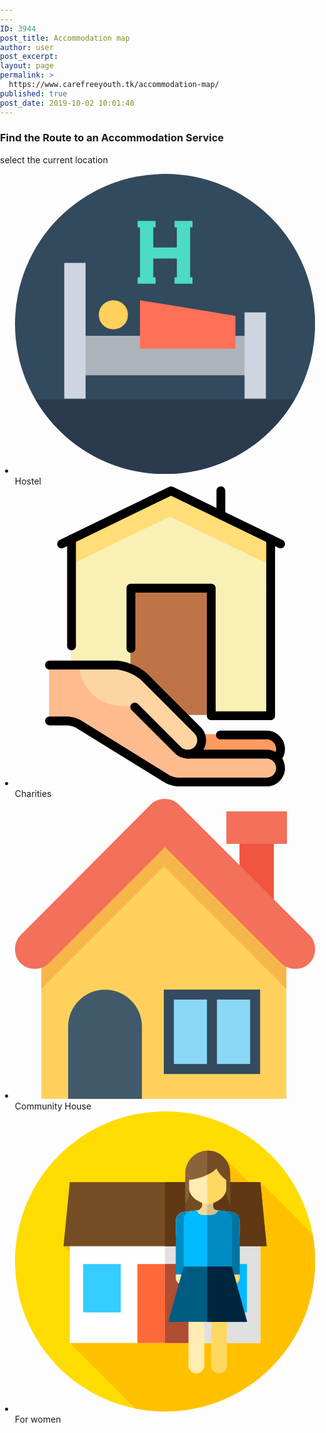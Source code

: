 ```yaml
---
---
ID: 3944
post_title: Accommodation map
author: user
post_excerpt:
layout: page
permalink: >
  https://www.carefreeyouth.tk/accommodation-map/
published: true
post_date: 2019-10-02 10:01:40
---
```

<h3>Find the Route to an Accommodation Service</h3>		
		<p>select the current location</p>		
			<!DOCTYPE html>
<html>
  <head>
    <meta charset='utf-8' />
    <title>Accommodation map</title>
    <meta name='viewport' content='initial-scale=1,maximum-scale=1,user-scalable=no' />
    <link href='https://api.tiles.mapbox.com/mapbox-gl-js/v1.4.0/mapbox-gl.css' rel='stylesheet' />
    <link rel='stylesheet' href='https://api.mapbox.com/mapbox-gl-js/plugins/mapbox-gl-directions/v4.0.2/mapbox-gl-directions.css' type='text/css' />
    <style>
      body {
        margin: 0;
        padding: 0;
      }
      #map {
        position: relative;
        top: 0;
        bottom: 0;
        width: 100%;
      }
    </style>
  </head>
  <body>
  </body>
</html>
					<ul>
							<li >
							<svg xmlns="http://www.w3.org/2000/svg" xmlns:xlink="http://www.w3.org/1999/xlink" id="Layer_1" x="0px" y="0px" viewBox="0 0 504 504" style="enable-background:new 0 0 504 504;" xml:space="preserve">
<circle style="fill:#324A5E;" cx="252" cy="252" r="252"></circle>
<path style="fill:#2B3B4E;" d="M34.2,378.8C77.9,453.7,159.1,504,252,504s174.1-50.3,217.8-125.2H34.2z"></path>
<rect x="97.8" y="271.9" style="fill:#ACB3BA;" width="301.1" height="66.3"></rect>
<g>
	<rect x="82.7" y="149.5" style="fill:#CED5E0;" width="35.8" height="228"></rect>
	<rect x="385.5" y="232.6" style="fill:#CED5E0;" width="35.8" height="144.8"></rect>
</g>
<circle style="fill:#FFD05B;" cx="165.2" cy="236.7" r="24.5"></circle>
<polygon style="fill:#FF7058;" points="209.9,293.6 370.2,293.6 370.2,238.4 209.9,212.2 "></polygon>
<polygon style="fill:#4CDBC4;" points="298.1,89.7 298.1,79 267.9,79 267.9,89.7 271.8,89.7 271.8,123.5 232.2,123.5 232.2,89.7   236.1,89.7 236.1,79 205.9,79 205.9,89.7 209.9,89.7 209.9,173.7 205.9,173.7 205.9,184.4 236.1,184.4 236.1,173.7 232.2,173.7   232.2,142.3 271.8,142.3 271.8,173.7 267.9,173.7 267.9,184.4 298.1,184.4 298.1,173.7 294.1,173.7 294.1,89.7 "></polygon>
<g>
</g>
<g>
</g>
<g>
</g>
<g>
</g>
<g>
</g>
<g>
</g>
<g>
</g>
<g>
</g>
<g>
</g>
<g>
</g>
<g>
</g>
<g>
</g>
<g>
</g>
<g>
</g>
<g>
</g>
</svg>						
										Hostel
									</li>
								<li >
							<svg xmlns="http://www.w3.org/2000/svg" xmlns:xlink="http://www.w3.org/1999/xlink" id="Layer_1" x="0px" y="0px" viewBox="0 0 512 512" style="enable-background:new 0 0 512 512;" xml:space="preserve">
<polygon style="fill:#BF7447;" points="330.705,389.884 193.665,389.889 149.975,150.474 374.393,150.474 "></polygon>
<polygon style="fill:#F9F0B5;" points="435.297,133.923 435.297,389.884 333.982,389.884 333.982,174.498 196.941,174.498   196.941,389.884 95.616,389.884 95.616,133.923 265.457,17.077 "></polygon>
<polygon style="fill:#FFDD77;" points="434.204,90.233 434.204,133.923 264.365,51.482 94.524,133.923 94.524,90.233 264.365,7.792   "></polygon>
<path style="fill:#FF9B5F;" d="M453.341,446.503c0,13.17-10.677,23.845-23.845,23.845H273.021v-47.692h156.474  C442.664,422.656,453.341,433.332,453.341,446.503z"></path>
<path style="fill:#FEBB8E;" d="M293.774,455.423h134.629c13.17,0,23.845,10.676,23.845,23.846c0,13.17-10.676,23.845-23.845,23.845  l-150.337-0.133c-5.442-0.004-13.776-2.191-18.519-4.858l-152.962-94.458c-4.743-2.667-13.078-4.85-18.519-4.85H58.109v-95.369  h51.334l97.754,39.976L293.774,455.423z"></path>
<path style="fill:#FCD5A2;" d="M169.682,302.354c16.327,0,39.129,9.446,50.674,20.989l90.278,90.278  c9.312,9.312,9.312,24.411,0,33.723c-9.312,9.312-24.411,9.312-33.723,0l-72.874-72.874h-21.415  c-40.416,0-73.179-31.702-73.179-72.117L169.682,302.354L169.682,302.354z"></path>
<path d="M446.544,471.775c-1.856,0-3.715-0.683-5.169-2.059c-3.016-2.854-3.146-7.614-0.291-10.631  c2.879-3.041,4.465-7.025,4.465-11.217c0-9.003-7.324-16.326-16.326-16.326h-78.759c-4.154,0-7.52-3.366-7.52-7.52  s3.366-7.52,7.52-7.52h78.759c17.295,0,31.365,14.07,31.365,31.365c0,8.054-3.048,15.71-8.583,21.557  C450.527,470.986,448.537,471.775,446.544,471.775z"></path>
<path d="M294.593,464.306c-8.378,0-16.256-3.263-22.18-9.186l-73.37-73.372c-2.937-2.938-2.937-7.698,0-10.635  c2.937-2.936,7.698-2.936,10.634,0l73.371,73.372c6.364,6.366,16.724,6.368,23.088,0c6.366-6.365,6.366-16.723,0-23.088  l-90.278-90.277c-10.184-10.184-30.955-18.787-45.357-18.787H58.928c-4.153,0-7.52-3.366-7.52-7.52s3.367-7.52,7.52-7.52h111.574  c18.392,0,42.986,10.187,55.991,23.192l90.279,90.278c12.228,12.23,12.228,32.129,0,44.358  C310.847,461.044,302.971,464.306,294.593,464.306z"></path>
<path d="M429.223,512l-150.345-0.133c-6.762-0.006-16.306-2.51-22.198-5.824c-0.089-0.05-0.177-0.102-0.265-0.156l-152.82-94.369  c-3.65-2.006-10.611-3.817-14.714-3.817H58.928c-4.153,0-7.52-3.366-7.52-7.52c0-4.154,3.367-7.52,7.52-7.52h29.954  c6.764,0,16.311,2.5,22.205,5.814c0.089,0.05,0.178,0.102,0.266,0.156l152.819,94.37c3.653,2.007,10.615,3.822,14.72,3.825  l150.337,0.133c8.996,0,16.319-7.324,16.319-16.326c0-9.003-7.324-16.327-16.326-16.327H294.594c-4.154,0-7.52-3.366-7.52-7.52  s3.366-7.52,7.52-7.52h134.629c17.295,0,31.365,14.071,31.365,31.366S446.519,512,429.223,512z"></path>
<path d="M453.064,105.703c-1.102,0-2.22-0.243-3.278-0.756L266.28,15.879L82.776,104.946c-3.736,1.814-8.235,0.256-10.048-3.481  c-1.814-3.737-0.255-8.235,3.481-10.048L262.997,0.755c2.071-1.007,4.493-1.007,6.567,0l186.789,90.661  c3.737,1.814,5.295,6.312,3.482,10.048C458.534,104.144,455.854,105.703,453.064,105.703z"></path>
<path d="M436.121,398.775h-101.32c-4.154,0-7.52-3.366-7.52-7.52V181.203H205.28v95.099c0,4.154-3.367,7.52-7.52,7.52  s-7.52-3.366-7.52-7.52V173.684c0-4.153,3.367-7.52,7.52-7.52h137.041c4.154,0,7.52,3.367,7.52,7.52v210.052h86.282V89.956  c0-4.153,3.366-7.52,7.52-7.52s7.52,3.367,7.52,7.52v301.299C443.641,395.409,440.275,398.775,436.121,398.775z"></path>
<path d="M96.439,279.565c-4.153,0-7.52-3.366-7.52-7.52V89.956c0-4.153,3.367-7.52,7.52-7.52s7.52,3.367,7.52,7.52v182.09  C103.959,276.199,100.593,279.565,96.439,279.565z"></path>
<path d="M351.201,56.258c-4.154,0-7.52-3.367-7.52-7.52V7.52c0-4.153,3.366-7.52,7.52-7.52c4.154,0,7.52,3.367,7.52,7.52v41.219  C358.721,52.891,355.355,56.258,351.201,56.258z"></path>
<g>
</g>
<g>
</g>
<g>
</g>
<g>
</g>
<g>
</g>
<g>
</g>
<g>
</g>
<g>
</g>
<g>
</g>
<g>
</g>
<g>
</g>
<g>
</g>
<g>
</g>
<g>
</g>
<g>
</g>
</svg>						
										Charities
									</li>
								<li >
							<svg xmlns="http://www.w3.org/2000/svg" xmlns:xlink="http://www.w3.org/1999/xlink" id="Capa_1" x="0px" y="0px" viewBox="0 0 512 512" style="enable-background:new 0 0 512 512;" xml:space="preserve">
<rect x="382.933" y="73.6" style="fill:#F05540;" width="58.667" height="102.4"></rect>
<rect x="360.533" y="21.333" style="fill:#F3705A;" width="103.467" height="55.467"></rect>
<path style="fill:#FFD15C;" d="M44.8,276.267V512h418.133V276.267c-82.133-82.133-128-128-209.067-209.067l0,0  C172.8,149.333,126.933,195.2,44.8,276.267z"></path>
<path style="fill:#F7B64C;" d="M464,276.267c-82.133-82.133-128-128-209.067-209.067c-41.6,40.533-73.6,72.533-105.6,104.533  s-64,64-104.533,104.533v48c82.133-82.133,128-128,209.067-209.067c82.133,82.133,128,128,209.067,209.067v6.4l0,0v-54.4H464z"></path>
<path style="fill:#415A6B;" d="M216.533,512H90.667V388.267c0-35.2,28.8-62.933,62.933-62.933l0,0c35.2,0,62.933,28.8,62.933,62.933  V512z"></path>
<rect x="253.867" y="325.333" style="fill:#344A5E;" width="164.267" height="144"></rect>
<g>
	<rect x="270.933" y="342.4" style="fill:#8AD7F8;" width="56.533" height="109.867"></rect>
	<rect x="344.533" y="342.4" style="fill:#8AD7F8;" width="56.533" height="109.867"></rect>
</g>
<path style="fill:#F3705A;" d="M502.4,232.533L279.467,9.6c-12.8-12.8-35.2-12.8-48,0L9.6,232.533c-12.8,12.8-12.8,35.2,0,48  c12.8,12.8,35.2,12.8,48,0L256,82.133l198.4,198.4c12.8,12.8,35.2,12.8,48,0C515.2,266.667,515.2,245.333,502.4,232.533z"></path>
<g>
</g>
<g>
</g>
<g>
</g>
<g>
</g>
<g>
</g>
<g>
</g>
<g>
</g>
<g>
</g>
<g>
</g>
<g>
</g>
<g>
</g>
<g>
</g>
<g>
</g>
<g>
</g>
<g>
</g>
</svg>						
										Community House
									</li>
								<li >
							<svg xmlns="http://www.w3.org/2000/svg" xmlns:xlink="http://www.w3.org/1999/xlink" id="Capa_1" x="0px" y="0px" viewBox="0 0 512 512" style="enable-background:new 0 0 512 512;" xml:space="preserve">
<circle style="fill:#FFDC00;" cx="256" cy="256" r="256"></circle>
<path style="fill:#FFC000;" d="M512,256c0-15.686-1.418-31.04-4.119-45.947l-89.337-89.337l-5.775,14.265l-55.753-55.752  l-47.571,78.863l-226.717,71.99L184.257,331.61l-90.801,63.523L205.29,506.967C221.683,510.263,238.638,512,256,512  C397.385,512,512,397.385,512,256z"></path>
<rect x="93.46" y="189.95" style="fill:#FFFFFF;" width="325.09" height="205.19"></rect>
<rect x="255.95" y="189.95" style="fill:#E0E0E0;" width="162.59" height="205.19"></rect>
<polygon style="fill:#754C24;" points="429.272,230.082 82.728,230.082 93.456,120.716 418.544,120.716 "></polygon>
<polygon style="fill:#603813;" points="418.544,120.716 255.952,120.716 255.952,230.082 429.272,230.082 "></polygon>
<rect x="116.3" y="260.43" style="fill:#35CCFF;" width="64.22" height="82.53"></rect>
<rect x="331.48" y="260.43" style="fill:#00BAFF;" width="64.22" height="82.53"></rect>
<rect x="208.84" y="260.43" style="fill:#FF6838;" width="94.32" height="134.7"></rect>
<rect x="255.95" y="260.43" style="fill:#AE4E32;" width="47.2" height="134.7"></rect>
<path style="fill:#FFECB3;" d="M309.445,446.849L309.445,446.849c-7.459,0-13.506-6.047-13.506-13.506V309.195  c0-7.459,6.047-13.506,13.506-13.506l0,0c7.459,0,13.506,6.047,13.506,13.506v124.148  C322.95,440.802,316.904,446.849,309.445,446.849z"></path>
<path style="fill:#FFD863;" d="M348.053,446.849L348.053,446.849c-7.459,0-13.506-6.047-13.506-13.506V309.195  c0-7.459,6.047-13.506,13.506-13.506l0,0c7.459,0,13.506,6.047,13.506,13.506v124.148  C361.559,440.802,355.512,446.849,348.053,446.849z"></path>
<rect x="290.6" y="113.05" style="fill:#754C24;" width="76.39" height="62.67"></rect>
<rect x="327.98" y="113.05" style="fill:#603813;" width="39.02" height="62.67"></rect>
<g>
	<path style="fill:#F2D99C;" d="M369.437,171.706l-25.819-3.303c-3.17-0.405-5.544-3.103-5.544-6.298v-11.711h-18.651v11.711   c0,3.195-2.374,5.893-5.544,6.298l-25.819,3.303c-7.903,1.011-13.824,7.737-13.824,15.705v23.199   c15.245,11.268,34.099,17.934,54.512,17.934s39.267-6.666,54.512-17.934v-23.199C383.261,179.443,377.34,172.717,369.437,171.706z"></path>
	<path style="fill:#F2D99C;" d="M313.879,168.403l-25.819,3.303c-7.903,1.011-13.824,7.737-13.824,15.705v23.199   c15.052,11.125,33.625,17.751,53.74,17.918v-78.134h-8.553v11.71"></path>
</g>
<path style="fill:#D6BE87;" d="M369.437,171.706l-25.819-3.303c-3.169-0.405-5.544-3.103-5.544-6.298v-11.71h-10.098v78.134  c0.258,0.002,0.514,0.016,0.773,0.016c20.413,0,39.267-6.666,54.512-17.934v-23.199C383.261,179.443,377.34,172.717,369.437,171.706  z"></path>
<path style="fill:#FFECB3;" d="M346.38,152.204l-5.079,2.735c-7.805,4.203-17.199,4.203-25.004,0l-5.079-2.735  c-9.38-5.051-15.229-14.843-15.229-25.496v-31.33h65.62v31.33C361.608,137.361,355.759,147.154,346.38,152.204z"></path>
<path style="fill:#FFD863;" d="M327.976,95.378v62.688c4.572,0.143,9.173-0.892,13.324-3.126l5.079-2.735  c9.38-5.05,15.229-14.843,15.229-25.496v-31.33L327.976,95.378L327.976,95.378z"></path>
<path style="fill:#008CC3;" d="M383.261,187.411c0-7.968-5.921-14.694-13.824-15.705l-21.851-2.795  c-4.711,5.026-11.405,16.59-18.837,16.59s-22.415-3.667-18.837-16.59l-21.851,2.795c-7.903,1.011-13.824,7.737-13.824,15.705v94.858  h109.024L383.261,187.411L383.261,187.411z"></path>
<path style="fill:#0074A3;" d="M383.261,187.411c0-7.968-5.921-14.694-13.824-15.705l-21.851-2.795  c1.309,11.423-11.405,14.59-18.837,14.59c-0.259,0-0.515-6.433-0.772-6.44v105.208h55.285L383.261,187.411L383.261,187.411z"></path>
<path style="fill:#FFECB3;" d="M274.237,278.34v5.332c0,6.637,5.38,12.017,12.017,12.017h84.991c6.637,0,12.017-5.38,12.017-12.017  v-5.332H274.237z"></path>
<path style="fill:#FFD863;" d="M327.976,278.34v17.349h43.268c6.637,0,12.017-5.38,12.017-12.017v-5.332H327.976z"></path>
<path style="fill:#00BAFF;" d="M369.813,308.528V186.392c0-7.968-4.46-14.694-10.414-15.705l-11.813-1.777  c-3.549,5.025-5.87,8.17-18.837,8.17c-16.276,0-15.288-3.144-18.837-8.17l-11.813,1.777c-5.953,1.011-10.414,7.737-10.414,15.705  v122.136H369.813z"></path>
<path style="fill:#008CC3;" d="M369.813,186.392c0-7.967-4.46-14.694-10.414-15.705l-11.813-1.777  c-3.549,5.026-5.87,8.17-18.837,8.17c-0.266,0-0.515-0.003-0.773-0.005v131.453h41.836V186.392H369.813z"></path>
<path style="fill:#8C6239;" d="M328.663,66.775c-21.109,0.073-38.059,17.499-38.059,38.608v53.335l4.473-10.614  c1.287-3.055,1.951-6.337,1.951-9.652V117.1c34.172-4.329,46.746-20.04,46.746-20.04s4.629,11.006,16.796,20.079v21.312  c0,3.315,0.663,6.597,1.951,9.652l4.473,10.614v-53.75C366.993,83.83,349.819,66.702,328.663,66.775z"></path>
<path style="fill:#754C24;" d="M366.993,104.969c0-21.139-17.173-38.267-38.329-38.194c-0.231,0-0.458,0.015-0.688,0.02v41.507  c11.188-5.499,15.797-11.242,15.797-11.242s4.629,11.006,16.796,20.079v21.313c0,3.315,0.663,6.597,1.951,9.652l4.473,10.614  L366.993,104.969L366.993,104.969z"></path>
<polygon style="fill:#005C83;" points="396,359 261.497,359 287.685,264.737 369.813,264.737 "></polygon>
<polygon style="fill:#00263F;" points="369.813,264.737 327.976,264.737 327.976,359 396,359 "></polygon>
<g>
</g>
<g>
</g>
<g>
</g>
<g>
</g>
<g>
</g>
<g>
</g>
<g>
</g>
<g>
</g>
<g>
</g>
<g>
</g>
<g>
</g>
<g>
</g>
<g>
</g>
<g>
</g>
<g>
</g>
</svg>						
										For women
									</li>
						</ul>